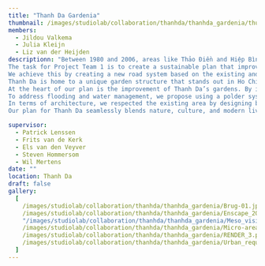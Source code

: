 ```yaml
---
title: "Thanh Da Gardenia"
thumbnail: /images/studiolab/collaboration/thanhda/thanhda_gardenia/thumb.png
members:
  - Jildou Valkema
  - Julia Kleijn
  - Liz van der Heijden
descriptionn: "Between 1980 and 2006, areas like Thảo Điền and Hiệp Bình Chánh thrived, but the Thanh Da peninsula lagged due to limited traffic access, subsidence, and costly flood protection. Development is hindered by poor road connectivity and extensive water management needs due to the surrounding Saigon River. While some urbanization has occurred in the west, most of Thanh Da remains undeveloped, preserving a vital green space in the city. Since 1992, urbanization plans for Thanh Da have been proposed but not approved. These plans often prioritize profit over sustainability, threatening to eliminate the city's last major green area and harm its quality of life. <br /><br />
The task for Project Team 1 is to create a sustainable plan that improves the area while maintaining its character under the theme ‘Hybrid Gardens’. This approach aims to blend urban life with nature to create a warm and inviting environment that promotes coexistence. A detailed micro-area design will reflect the island's potential for harmonious development. <br /><br />
We achieve this by creating a new road system based on the existing and old structure. With this measure, we create a more unified community better connected to the rest of Ho Chi Minh City, the traffic plan does take into account the desire for Thanh Da not to become an extension of the city centre. <br /><br />
Thanh Da is home to a unique garden structure that stands out in Ho Chi Minh City. Our plan focuses on preserving this distinctive feature while enhancing it where possible, ensuring the peninsula's identity remains strong and adaptable for the future. <br /><br />
At the heart of our plan is the improvement of Thanh Da’s gardens. By identifying the different types of gardens, we developed specific strategies for each one. For instance, the common pond gardens are transformed into lively community spaces, encouraging social connections and adding more value to the area. <br /><br />
To address flooding and water management, we propose using a polder system. This solution protects the land from floods while causing minimal disruption to the environment, ensuring the peninsula remains safe during emergencies. <br /><br />
In terms of architecture, we respected the existing area by designing buildings that blend seamlessly with the environment, rather than demolishing existing structures. The goal is to add housing to accommodate a growing population while preserving the local character and cultural identity of Thanh Da. Architects have designed spaces that are efficient and community-focused, allowing residents to live together harmoniously while maintaining their privacy. <br /><br />
Our plan for Thanh Da seamlessly blends nature, culture, and modern living to create a sustainable and vibrant community. It proposes a way to more than double the population while preserving the peninsula’s natural character, ensuring that quality of life is enhanced without sacrificing the vital green spaces that define the area."

supervisor:
  - Patrick Lenssen
  - Frits van de Kerk
  - Els van den Veyver
  - Steven Hommersom
  - Wil Mertens
date: ""
location: Thanh Da
draft: false
gallery:
  [
    /images/studiolab/collaboration/thanhda/thanhda_gardenia/Brug-01.jpg,
    /images/studiolab/collaboration/thanhda/thanhda_gardenia/Enscape_2025-01-19-16-14-51_Enscape-scène1.png,
    "/images/studiolab/collaboration/thanhda/thanhda_gardenia/Meso_vision_map_with legend-01.jpg",
    /images/studiolab/collaboration/thanhda/thanhda_gardenia/Micro-area-with-legend-01.jpg,
    /images/studiolab/collaboration/thanhda/thanhda_gardenia/RENDER_3.png,
    /images/studiolab/collaboration/thanhda/thanhda_gardenia/Urban_requirements-01.jpg,
  ]
---
```


